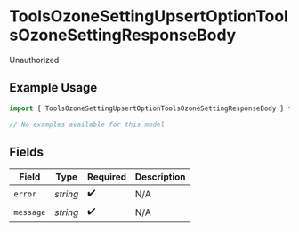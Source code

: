 # ToolsOzoneSettingUpsertOptionToolsOzoneSettingResponseBody

Unauthorized

## Example Usage

```typescript
import { ToolsOzoneSettingUpsertOptionToolsOzoneSettingResponseBody } from "bluesky/models/errors";

// No examples available for this model
```

## Fields

| Field              | Type               | Required           | Description        |
| ------------------ | ------------------ | ------------------ | ------------------ |
| `error`            | *string*           | :heavy_check_mark: | N/A                |
| `message`          | *string*           | :heavy_check_mark: | N/A                |